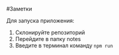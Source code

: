 #Заметки

Для запуска приложения:
1. Склонируйте репозиторий
2. Перейдите в папку notes
3. Введите в терминал команду `npm run`